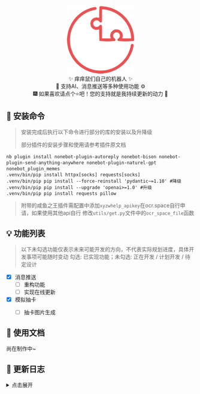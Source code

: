 <div align="center">
  <a href="https://v2.nonebot.dev/store"><img src="./image/README/nbp_logo.png" width="180" height="180" alt="NoneBotPluginLogo"></a>
</div>
<div align="center">
    ✨ 痒痒鼠们自己的机器人 ✨<br/>
    🧬 支持AI、消息推送等多种使用功能 ⚙️<br/>
    🎆 如果喜欢请点个⭐吧！您的支持就是我持续更新的动力 🎉<br/>
</div>

## 🎁 安装命令

> 安装完成后执行以下命令进行部分的库的安装以及升降级
>
> 部分插件的安装步骤和使用请参考插件原文档

```
nb plugin install nonebot-plugin-autoreply nonebot-bison nonebot-plugin-send-anything-anywhere nonebot-plugin-naturel-gpt  nonebot_plugin_memes 
.venv/bin/pip install httpx[socks] requests[socks]
.venv/bin/pip pip install --force-reinstall 'pydantic~=1.10' #降级
.venv/bin/pip pip install --upgrade 'openai>=1.0' #升级
.venv/bin/pip pip install requests pillow
```

> 附带的咸鱼之王插件需配置中添加`xyzwhelp_apikey`在ocr.space自行申请，如果使用其他api自行 修改`utils/get.py`文件中的`ocr_space_file`函数
>

## 💡 功能列表

> 以下未勾选功能仅表示未来可能开发的方向，不代表实际规划进度，具体开发事项可能随时变动
> 勾选: 已实现功能；未勾选: 正在开发 / 计划开发 / 待定设计

- [x] 消息推送
  - [ ] 重构功能
  - [ ] 实现在线更新

- [x] 模拟抽卡
  - [ ] 抽卡图片生成


## 📄 使用文档

尚在制作中~

## 🎢 更新日志

<details>
<summary>点击展开</summary>
### [2024/7/3] v1.1.0 抽卡模块上线

- 抽卡功能实现
- 确定项目整体结构

### [2024/6/28] v1.0.0 机器人发布

- 完善项目说明

</details>
